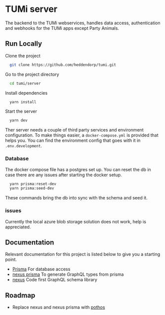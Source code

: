 # TUMi server

The backend to the TUMi webservices, handles data access, authentication and webhooks for the TUMi apps except Party Animals.

## Run Locally

Clone the project

```bash
  git clone https://github.com/heddendorp/tumi.git
```

Go to the project directory

```bash
  cd tumi/server
```

Install dependencies

```bash
  yarn install
```

Start the server

```bash
  yarn dev
```

Ther server needs a couple of third party services and environment configuration.
To make things easier, a `docker-compose.yml` is provided that helps you.
You can find the environment config that goes with it in `.env.development`.

### Database

The docker compose file has a postgres set up. You can reset the db in case there are any issues after starting the docker setup.

```bash
  yarn prisma:reset-dev
  yarn prisma:seed-dev
```

These commands bring the db into sync with the schema and seed it.

### issues

Currently the local azure blob storage solution does not work, help is appreciated.

## Documentation

Relevant documentation for this project is listed below to give you a starting point.

- [Prisma](https://www.prisma.io/docs/)
  For database access
- [nexus prisma](https://nexus.prisma.io/)
  To generate GraphQL types from prisma
- [nexus](https://nexusjs.org/docs/)
  Code first GraphQL schema library

## Roadmap

- Replace nexus and nexus prisma with [pothos](https://pothos-graphql.dev/)
